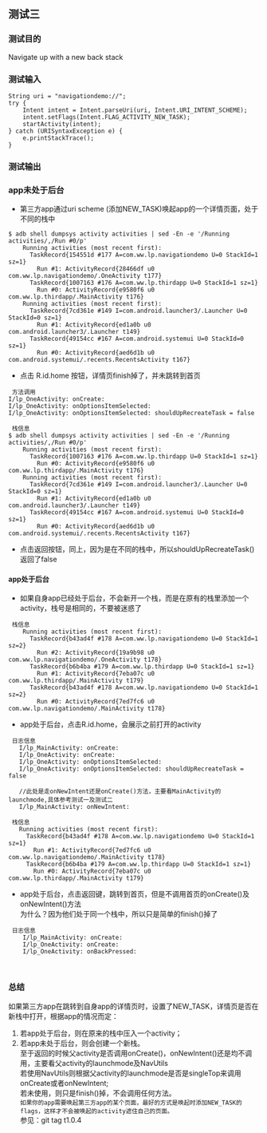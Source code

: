 ## 测试三  
### 测试目的
Navigate up with a new back stack

### 测试输入 
```
String uri = "navigationdemo://";
try {
    Intent intent = Intent.parseUri(uri, Intent.URI_INTENT_SCHEME);
    intent.setFlags(Intent.FLAG_ACTIVITY_NEW_TASK);
    startActivity(intent);
} catch (URISyntaxException e) {
    e.printStackTrace();
}
```

### 测试输出  
### app未处于后台  
* 第三方app通过uri scheme (添加NEW_TASK)唤起app的一个详情页面，处于不同的栈中  
```
$ adb shell dumpsys activity activities | sed -En -e '/Running activities/,/Run #0/p' 
    Running activities (most recent first):
      TaskRecord{154551d #177 A=com.ww.lp.navigationdemo U=0 StackId=1 sz=1}
        Run #1: ActivityRecord{28466df u0 com.ww.lp.navigationdemo/.OneActivity t177}
      TaskRecord{1007163 #176 A=com.ww.lp.thirdapp U=0 StackId=1 sz=1}
        Run #0: ActivityRecord{e9580f6 u0 com.ww.lp.thirdapp/.MainActivity t176}
    Running activities (most recent first):
      TaskRecord{7cd361e #149 I=com.android.launcher3/.Launcher U=0 StackId=0 sz=1}
        Run #1: ActivityRecord{ed1a0b u0 com.android.launcher3/.Launcher t149}
      TaskRecord{49154cc #167 A=com.android.systemui U=0 StackId=0 sz=1}
        Run #0: ActivityRecord{aed6d1b u0 com.android.systemui/.recents.RecentsActivity t167}

```
* 点击 R.id.home 按钮，详情页finish掉了，并未跳转到首页  
```  
 方法调用
I/lp_OneActivity: onCreate: 
I/lp_OneActivity: onOptionsItemSelected: 
I/lp_OneActivity: onOptionsItemSelected: shouldUpRecreateTask = false 
  
 栈信息
$ adb shell dumpsys activity activities | sed -En -e '/Running activities/,/Run #0/p' 
    Running activities (most recent first):
      TaskRecord{1007163 #176 A=com.ww.lp.thirdapp U=0 StackId=1 sz=1}
        Run #0: ActivityRecord{e9580f6 u0 com.ww.lp.thirdapp/.MainActivity t176}
    Running activities (most recent first):
      TaskRecord{7cd361e #149 I=com.android.launcher3/.Launcher U=0 StackId=0 sz=1}
        Run #1: ActivityRecord{ed1a0b u0 com.android.launcher3/.Launcher t149}
      TaskRecord{49154cc #167 A=com.android.systemui U=0 StackId=0 sz=1}
        Run #0: ActivityRecord{aed6d1b u0 com.android.systemui/.recents.RecentsActivity t167}

```
  
* 点击返回按钮，同上，因为是在不同的栈中，所以shouldUpRecreateTask()返回了false 
#### app处于后台  
* 如果自身app已经处于后台，不会新开一个栈，而是在原有的栈里添加一个activity，栈号是相同的，不要被迷惑了 
```  
 栈信息
    Running activities (most recent first):
      TaskRecord{b43ad4f #178 A=com.ww.lp.navigationdemo U=0 StackId=1 sz=2}
        Run #2: ActivityRecord{19a9b98 u0 com.ww.lp.navigationdemo/.OneActivity t178}
      TaskRecord{b6b4ba #179 A=com.ww.lp.thirdapp U=0 StackId=1 sz=1}
        Run #1: ActivityRecord{7eba07c u0 com.ww.lp.thirdapp/.MainActivity t179}
      TaskRecord{b43ad4f #178 A=com.ww.lp.navigationdemo U=0 StackId=1 sz=2}
        Run #0: ActivityRecord{7ed7fc6 u0 com.ww.lp.navigationdemo/.MainActivity t178}

```
* app处于后台，点击R.id.home，会展示之前打开的activity
```  
 日志信息  
   I/lp_MainActivity: onCreate: 
   I/lp_OneActivity: onCreate: 
   I/lp_OneActivity: onOptionsItemSelected: 
   I/lp_OneActivity: onOptionsItemSelected: shouldUpRecreateTask = false
   
   //此处是走onNewIntent还是onCreate()方法，主要看MainActivity的launchmode,具体参考测试一及测试二
   I/lp_MainActivity: onNewIntent: 
   
 栈信息
   Running activities (most recent first):
     TaskRecord{b43ad4f #178 A=com.ww.lp.navigationdemo U=0 StackId=1 sz=1}
       Run #1: ActivityRecord{7ed7fc6 u0 com.ww.lp.navigationdemo/.MainActivity t178}
     TaskRecord{b6b4ba #179 A=com.ww.lp.thirdapp U=0 StackId=1 sz=1}
       Run #0: ActivityRecord{7eba07c u0 com.ww.lp.thirdapp/.MainActivity t179}

```
* app处于后台，点击返回键，跳转到首页，但是不调用首页的onCreate()及onNewIntent()方法  
  为什么？因为他们处于同一个栈中，所以只是简单的finish()掉了
  
```
 日志信息  
    I/lp_MainActivity: onCreate: 
    I/lp_OneActivity: onCreate: 
    I/lp_OneActivity: onBackPressed: 
 
 
```

### 总结  
如果第三方app在跳转到自身app的详情页时，设置了NEW_TASK，详情页是否在新栈中打开，根据app的情况而定：  
1. 若app处于后台，则在原来的栈中压入一个activity；  
2. 若app未处于后台，则会创建一个新栈。  
至于返回的时候父activity是否调用onCreate()，onNewIntent()还是均不调用，主要看父activity的launchmode及NavUtils    
若使用NavUtils则根据父activity的launchmode是否是singleTop来调用onCreate或者onNewIntent;  
若未使用，则只是finish()掉，不会调用任何方法。    
`
如果你的app需要唤起第三方app的某个页面，最好的方式是唤起时添加NEW_TASK的flags，这样才不会被唤起的activity遮住自己的页面。   
`  
参见：git tag t1.0.4  
